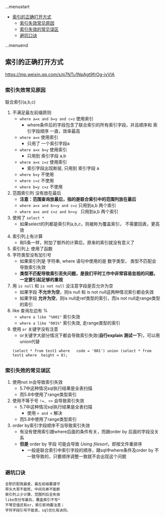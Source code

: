 ...menustart

- [索引的正确打开方式](#7535a44e5d93f60d15f1187543edcffb)
    - [索引失效常见原因](#2ce5b1beb2306d329e99a537597759a6)
    - [索引失效的常见误区](#aeaaf2a2e7441a1ca755480330667fcc)
    - [避坑口诀](#5b282679c2e2107534f4003530525bd9)

...menuend


<h2 id="7535a44e5d93f60d15f1187543edcffb"></h2>


## 索引的正确打开方式

https://mp.weixin.qq.com/s/p7NTu1NpAgt9frOg-ivVIA

<h2 id="2ce5b1beb2306d329e99a537597759a6"></h2>


### 索引失效常见原因

联合索引(a,b,c)

1. 不满足最左前缀原则
    - `where a=x and b=y and c=z`   使用索引
        - where条件后的字段包含了联合索引的所有索引字段，并且顺序和 索引字段顺序 一直，效率最高
    - `where a=x`  使用索引 
        - 只用了 一个索引字段a
    - `where a=x b=y`  使用索引
        - 只用到 索引字段 a,b
    - `where a=x c=z`  使用索引
        - 索引字段出现断层, 只用到 索引字段 a
    - `where b=y`  不使用
    - `where c=z`  不使用
    - `where b=y c=z` 不使用
2. 范围索引列 没有放在最后
    - **注意：范围查询放最后，指的是联合索引中的范围列放在最后**
    - `where a=x and b>=y and c=z`  只用到a,b 两个索引
    - `where a=x and c=z and b>=y `  只用到a,b 两个索引
3. 使用了 `select *`
    - 如果select的列都是索引列a,b,c，则被称为覆盖索引， 不需要回表，更高效
4. 索引列上有计算
    - 和5条一样，附加了额外的计算后，原来的索引就没有意义了
5. 索引列上 使用了函数
6. 字符类型没有加引号
    - 如果索引列是 字符串, where 语句中使用的是 数字类型， 类型不匹配会导致索引失效
    - **类型不匹配导致索引丢失问题，是我们平时工作中非常容易忽视的问题，一定要引起足够的重视**
7. 用 `is null` 和 `is not null` 没注意字段是否允许为空
    - 如果字段 **不允许为空**，则is null 和 is not null这两种情况索引都会失效
    - 如果字段 **允许为空**，则is null走ref类型的索引，而is not null走range类型的索引
8. like 查询左边有 %
    - `where a like "%001"`   索引失效
    - `where a like "001%"`   索引失效, 走range类型的索引
9. 使用 `or` 关键字没有注意
    - or关键字大部分情况下都会导致索引失效(**自行explain 测试一下**)，可以用union代替
    ```mysql
    (select * from test1 where   code = '001') union (select * from test1 where  height = 8);
    ```


<h2 id="aeaaf2a2e7441a1ca755480330667fcc"></h2>


### 索引失效的常见误区

1. 使用not in会导致索引失效
    - 5.7中这种情况sql执行结果是全表扫描
    - 而5.8中使用了range类型索引
2. 使用不等于号 `!=, <>` 会导致索引失效
    - 5.7中这种情况sql执行结果是全表扫描
        - 使用 ` > and < ` 解决
    - 而5.8中使用了range类型索引
3. order by索引字段顺序不当导致索引失效
    - 有没有使用索引跟where后面的条件有关，而跟order by 后面的字段没关系
    - **但是** order by 字段 可能会导致 *Using filesort*，即按文件重排序
        - 一般是联合索引中索引字段的顺序，跟sql中where条件及order by 不一致导致的，只要顺序调整一致就不会出现这个问题


<h2 id="5b282679c2e2107534f4003530525bd9"></h2>


### 避坑口诀

```
全职匹配我最爱，最左前缀要遵守
带头大哥不能死，中间兄弟不能断
索引列上少计算，范围列后全失效
like百分写最右，覆盖索引不写*
不等空值还有or，索引影响要注意；
字符字段引号不能丢，sql优化有诀窍。
```


